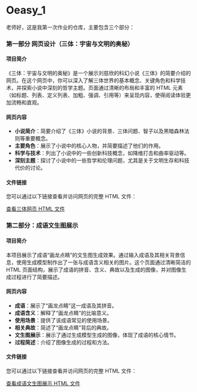 # Oeasy_1
老师好，这是我第一次作业的仓库，主要包含三个部分：

### 第一部分 网页设计（三体：宇宙与文明的奥秘）

#### 项目简介

《三体：宇宙与文明的奥秘》是一个展示刘慈欣的科幻小说《三体》的简要介绍的网页。在这个网页中，你可以深入了解三体世界的基本概念、关键角色和科学技术，并探索小说中深刻的哲学主题。页面通过清晰的布局和丰富的 HTML 元素（如标题、列表、定义列表、加粗、强调、引用等）来呈现内容，使得阅读体验更加流畅和直观。

#### 网页内容

- **小说简介**：简要介绍了《三体》小说的背景、三体问题、智子以及黑暗森林法则等重要概念。
- **主要角色**：展示了小说中的核心人物，并简要描述了他们的作用。
- **科学与技术**：列出了小说中的一些创新科技概念，如降维打击和曲率驱动等。
- **深刻主题**：探讨了小说中的一些哲学和伦理问题，尤其是关于文明生存和科技代价的讨论。

#### 文件链接

您可以通过以下链接查看并访问网页的完整 HTML 文件：

[查看三体网页 HTML 文件](https://sokachcarpediem.github.io/Oeasy_1/%E7%BD%91%E9%A1%B5%E8%AE%BE%E8%AE%A1.html)

### 第二部分：成语文生图展示

#### 项目简介

本项目展示了成语“画龙点睛”的文生图生成效果。通过输入成语及其相关背景信息，使用生成模型制作出了一张与成语含义相关的图片。这个页面通过清晰简洁的 HTML 页面结构，展示了成语的拼音、含义、典故以及生成的图像，并对图像生成过程进行了简要描述。

#### 网页内容

- **成语**：展示了“画龙点睛”这一成语及其拼音。
- **成语含义**：解释了“画龙点睛”的比喻意义。
- **使用场景**：提供了该成语常见的使用场景。
- **相关典故**：简述了“画龙点睛”背后的典故。
- **文生图展示**：展示了通过生成模型生成的图像，体现了成语的核心情节。
- **过程简述**：介绍了图像生成的过程和方法。

#### 文件链接

您可以通过以下链接查看并访问网页的完整 HTML 文件：

[查看成语文生图展示 HTML 文件](https://github.com/SokachCarpediem/Oeasy_1/blob/main/%E6%96%87%E7%94%9F%E5%9B%BE.html)

